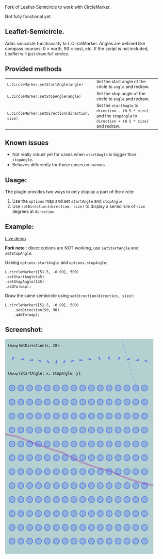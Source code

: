Fork of Leaflet-Semicircle to work with CircleMarker.

Not fully fonctional yet.

Leaflet-Semicircle.
-------------------

Adds simicircle functionality to L.CircleMarker. Angles are defined like compass courses: 0 = north, 90 = east, etc. If the script is not included, Leaflet will just draw full circles.

## Provided methods ##
<table>
<tr><td><code>L.CircleMarker.setStartAngle(angle)</code></td><td>Set the start angle of the circle to <code>angle</code> and redraw.</td></tr>
<tr><td><code>L.CircleMarker.setStopAngle(angle)</code></td><td>Set the stop angle of the circle to <code>angle</code> and redraw.</td></tr>
<tr><td><code>L.CircleMarker.setDirection(direction, size)</code></td><td>Set the <code>startAngle</code> to <code>direction - (0.5 * size)</code> and the <code>stopAngle</code> to <code>direction + (0.5 * size)</code> and redraw.</td></tr>
</table>

## Known issues
 - Not really robust yet for cases when `startAngle` is bigger than `stopAngle`.
 - Behaves differently for those cases on canvas

## Usage:
The plugin provides two ways to only display a part of the circle:
1. Use the `options` map and set `startAngle` and `stopAngle`.
2. Use `setDirection(direction, size)` to display a semicircle of `size` degrees at `direction`.

## Example:
[Live demo](http://jieter.github.com/Leaflet-semicircle/example-semicircle.html)

**Fork note** : direct options are NOT working, use `setStartAngle` and `setStopAngle`.

Useing `options.startAngle` and `options.stopAngle`:

```
L.circleMarker([51.5, -0.09], 500)
.setStartAngle(45)
.setStopAngle(135)
.addTo(map);
```

Draw the same semicircle using `setDirection(direction, size)`:
```
L.circleMarker([51.5, -0.09], 500)
	.setDirection(90, 90)
	.addTo(map);
```

## Screenshot:

![Semicircles screenshot](screenshot.png)
